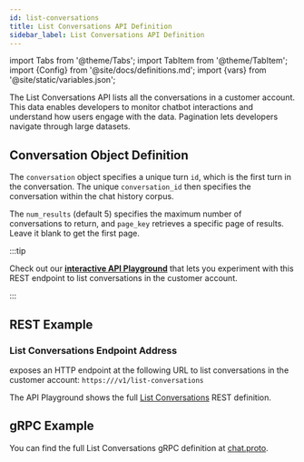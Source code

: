 ```yaml
---
id: list-conversations
title: List Conversations API Definition
sidebar_label: List Conversations API Definition
---
```


import Tabs from '@theme/Tabs';
import TabItem from '@theme/TabItem';
import {Config} from '@site/docs/definitions.md';
import {vars} from '@site/static/variables.json';

The List Conversations API lists all the conversations in a customer account. 
This data enables developers to monitor chatbot interactions and understand 
how users engage with the data. Pagination lets developers navigate through 
large datasets.

## Conversation Object Definition

The `conversation` object specifies a unique turn `id`, which is the first turn 
in the conversation. The unique `conversation_id` then specifies the conversation 
within the chat history corpus. 

The `num_results` (default 5) specifies the maximum number of conversations to 
return, and `page_key` retrieves a specific page of results. Leave it blank to 
get the first page.

:::tip

Check out our [**interactive API Playground**](/docs/rest-api/list-conversations) that lets you experiment with this 
REST endpoint to list conversations in the customer account.

:::

## REST Example

### List Conversations Endpoint Address

<Config v="names.product"/> exposes an HTTP endpoint at the following URL
to list conversations in the customer account:
<code>https://<Config v="domains.rest.indexing"/>/v1/list-conversations</code>

The API Playground shows the full [List Conversations](/docs/rest-api/list-conversations) REST definition.

## gRPC Example

You can find the full List Conversations gRPC definition at [chat.proto](https://github.com/vectara/protos/blob/main/chat.proto).